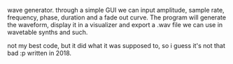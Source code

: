 wave generator.
through a simple GUI we can input amplitude, sample rate, frequency, phase, duration and a fade out curve. The program will generate the waveform, display it in a visualizer and export a .wav file we can use in wavetable synths and such.

not my best code, but it did what it was supposed to, so i guess it's not that bad :p
written in 2018.
